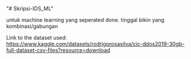 "# Skripsi-IDS_ML" 

untuk machine learning yang seperated done. tinggal bikin yang kombinasi/gabungan

Link to the dataset used: https://www.kaggle.com/datasets/rodrigorosasilva/cic-ddos2019-30gb-full-dataset-csv-files?resource=download
